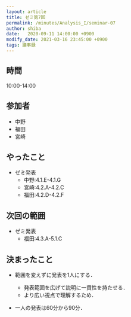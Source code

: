 ```yaml
---
layout: article
title: ゼミ第7回
permalink: /minutes/Analysis_I/seminar-07
author: shiba
date:   2020-09-11 14:00:00 +0900
modify_date: 2021-03-16 23:45:00 +0900
tags: 議事録
---
```


## 時間

10:00-14:00

## 参加者

- 中野
- 福田
- 宮崎

## やったこと

- ゼミ発表
  - 中野:4.1.E-4.1.G
  - 宮崎:4.2.A-4.2.C
  - 福田:4.2.D-4.2.F

## 次回の範囲

- ゼミ発表
  - 福田:4.3.A-5.1.C

## 決まったこと

- 範囲を変えずに発表を1人にする．
  - 発表範囲を広げて説明に一貫性を持たせる．
  - より広い視点で理解するため．

- 一人の発表は60分から90分．
